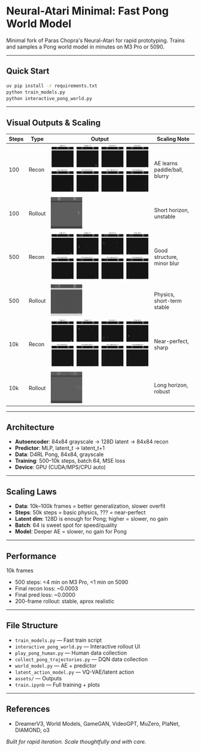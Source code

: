 # Neural-Atari Minimal: Fast Pong World Model

Minimal fork of Paras Chopra's Neural-Atari for rapid prototyping. Trains and samples a Pong world model in minutes on M3 Pro or 5090.

---

## Quick Start

```bash
uv pip install -r requirements.txt
python train_models.py
python interactive_pong_world.py
```

---

## Visual Outputs & Scaling

| Steps | Type         | Output                                    | Scaling Note                  |
|-------|--------------|-------------------------------------------|-------------------------------|
| 100   | Recon        | ![recon_100](assets/real_vs_recon_100.png) | AE learns paddle/ball, blurry |
| 100   | Rollout      | ![rollout_100](assets/pong_fake_100.gif)   | Short horizon, unstable       |
| 500   | Recon        | ![recon_500](assets/real_vs_recon.png)     | Good structure, minor blur    |
| 500   | Rollout      | ![rollout_500](assets/pong_fake.gif)       | Physics, short-term stable    |
| 10k   | Recon        | ![recon_10k](assets/real_vs_recon_10k.png) | Near-perfect, sharp           |
| 10k   | Rollout      | ![rollout_10k](assets/pong_fake_10k.gif)   | Long horizon, robust          |

---

## Architecture

- **Autoencoder**: 84x84 grayscale → 128D latent → 84x84 recon
- **Predictor**: MLP, latent_t → latent_t+1
- **Data**: D4RL Pong, 84x84, grayscale
- **Training**: 500–10k steps, batch 64, MSE loss
- **Device**: GPU (CUDA/MPS/CPU auto)

---

## Scaling Laws

- **Data**: 10k–100k frames = better generalization, slower overfit
- **Steps**: 50k steps = basic physics, ??? = near-perfect
- **Latent dim**: 128D is enough for Pong; higher = slower, no gain
- **Batch**: 64 is sweet spot for speed/quality
- **Model**: Deeper AE = slower, no gain for Pong

---

## Performance

10k frames
- 500 steps: <4 min on M3 Pro, <1 min on 5090
- Final recon loss: ~0.0003
- Final pred loss: ~0.0000
- 200-frame rollout: stable, aprox realistic

---

## File Structure

- `train_models.py` — Fast train script
- `interactive_pong_world.py` — Interactive rollout UI
- `play_pong_human.py` — Human data collection
- `collect_pong_trajectories.py` — DQN data collection
- `world_model.py` — AE + predictor
- `latent_action_model.py` — VQ-VAE/latent action
- `assets/` — Outputs
- `train.ipynb` — Full training + plots

---

## References

- DreamerV3, World Models, GameGAN, VideoGPT, MuZero, PlaNet, DIAMOND, o3


*Built for rapid iteration. Scale thoughtfully and with care.*


